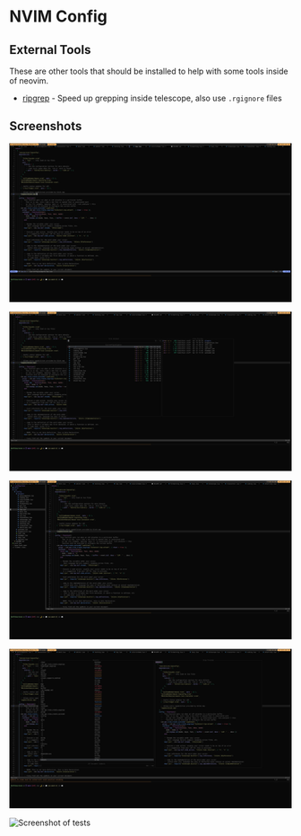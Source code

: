 # NVIM Config

## External Tools

These are other tools that should be installed to help with some tools inside of neovim.

- [ripgrep](https://github.com/BurntSushi/ripgrep) - Speed up grepping inside telescope, also use `.rgignore` files

## Screenshots

![Screenshot of Main window](./screenshots/main.png)

![Screenshot of File Browser](./screenshots/file-browser.png)

![Screenshot of neotree](./screenshots/neo-tree.png)

![Screenshot of code-refs](./screenshots/code-refs.png)

![Screenshot of tests](./screenshots/tests)

